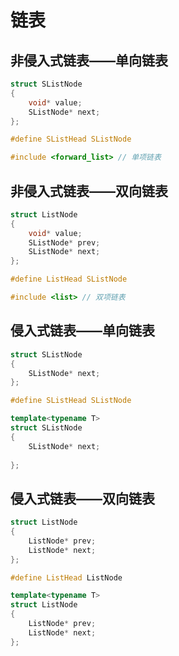 # 链表

## 非侵入式链表——单向链表

```c
struct SListNode
{
    void* value;
    SListNode* next;
};

#define SListHead SListNode
```

```cpp
#include <forward_list> // 单项链表
```

## 非侵入式链表——双向链表

```c
struct ListNode
{
    void* value;
    SListNode* prev;
    SListNode* next;
};

#define ListHead SListNode
```

```cpp
#include <list> // 双项链表
```

## 侵入式链表——单向链表

```c
struct SListNode
{
    SListNode* next;
};

#define SListHead SListNode
```

```cpp
template<typename T>
struct SListNode
{
    SListNode* next;
    
};
```

## 侵入式链表——双向链表

```c
struct ListNode
{
    ListNode* prev;
    ListNode* next;
};

#define ListHead ListNode
```

```cpp
template<typename T>
struct ListNode
{
    ListNode* prev;
    ListNode* next;
};

```
